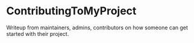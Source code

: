 # ContributingToMyProject
Writeup from maintainers, admins, contributors on how someone can get started with their project.
